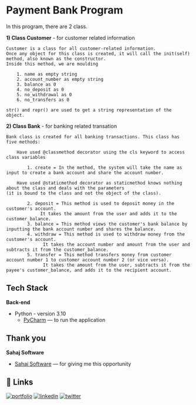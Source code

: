 
# **Payment Bank Program**

In this program, there are 2 class. 

**1) Class Customer** - for customer related information

    Customer is a class for all customer-related information. 
    Once any object for this class is created, it will call the init(self) method, also known as the constructor. 
    Inside this method, we are moulding
    
        1. name as empty string
        2. account_number as empty string 
        3. balance as 0
        4. no_deposit as 0
        5. no_withdrawal as 0       
        6. no_transfers as 0
    
    str() and repr() are used to get a string representation of the object.

**2) Class Bank** - for banking related transation

    Bank class is created for all banking transactions. This class has five methods:

        Have used @classmethod decorator using the cls keyword to access class variables
    
            1. create = In the method, the system will take the name as input to create a bank account and share the account number. 
	
        Have used @staticmethod decorator as staticmethod knows nothing about the class and deals with the parameters 
	(it is bound to the class and not the object of the class).
        
            2. deposit = This method is used to deposit money in the customer's account. 
	    		 It takes the amount from the user and adds it to the customer_balance.
            3. balance = This method views the customer's bank balance by inputting the bank account number and shares the balance. 
            4. withdraw = This method is used to withdraw money from the customer's account. 
	    		  It takes the account number and amount from the user and subtracts it from the customer_balance.
            5. transfer = This method transfers money from customer account number 1 to customer account number 2 (or vice versa). 
	    		  It takes the amount from the user, subtracts it from the payee's customer_balance, and adds it to the recipient account. 



## Tech Stack

**Back-end**

- Python - version 3.10
    - [PyCharm](https://www.jetbrains.com/pycharm/) — to run the application 

## Thank you

**Sahaj Software**

- [Sahaj Software](https://sahaj.ai/) — for giving me this opportunity 

## 🔗 Links
[![portfolio](https://img.shields.io/badge/my_portfolio-000?style=for-the-badge&logo=ko-fi&logoColor=white)](https://github.com/ThakkarPurvi)
[![linkedin](https://img.shields.io/badge/linkedin-0A66C2?style=for-the-badge&logo=linkedin&logoColor=white)](https://www.linkedin.com/in/thakkarpurvilondon/)
[![twitter](https://img.shields.io/badge/twitter-1DA1F2?style=for-the-badge&logo=twitter&logoColor=white)](https://twitter.com/purvi41)

